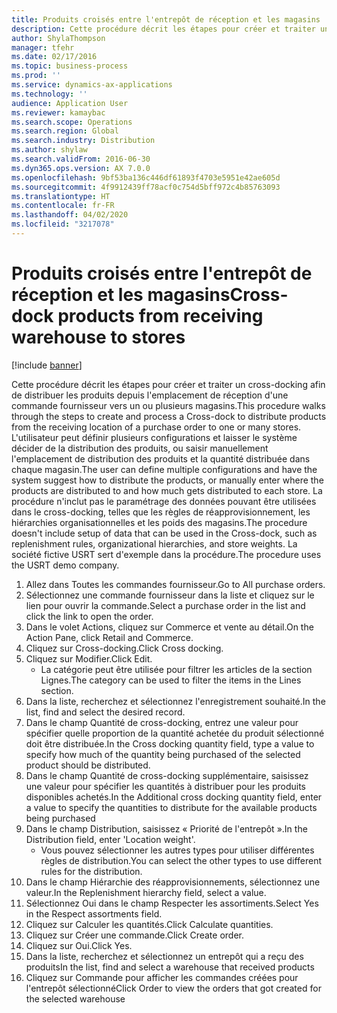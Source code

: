 ```yaml
---
title: Produits croisés entre l'entrepôt de réception et les magasins
description: Cette procédure décrit les étapes pour créer et traiter un cross-docking afin de distribuer les produits depuis l'emplacement de réception d'une commande fournisseur vers un ou plusieurs magasins.
author: ShylaThompson
manager: tfehr
ms.date: 02/17/2016
ms.topic: business-process
ms.prod: ''
ms.service: dynamics-ax-applications
ms.technology: ''
audience: Application User
ms.reviewer: kamaybac
ms.search.scope: Operations
ms.search.region: Global
ms.search.industry: Distribution
ms.author: shylaw
ms.search.validFrom: 2016-06-30
ms.dyn365.ops.version: AX 7.0.0
ms.openlocfilehash: 9bf53ba136c446df61893f4703e5951e42ae605d
ms.sourcegitcommit: 4f9912439ff78acf0c754d5bff972c4b85763093
ms.translationtype: HT
ms.contentlocale: fr-FR
ms.lasthandoff: 04/02/2020
ms.locfileid: "3217078"
---
```

# <a name="cross-dock-products-from-receiving-warehouse-to-stores"></a><span data-ttu-id="813c6-103">Produits croisés entre l'entrepôt de réception et les magasins</span><span class="sxs-lookup"><span data-stu-id="813c6-103">Cross-dock products from receiving warehouse to stores</span></span>

[!include [banner](../../includes/banner.md)]

<span data-ttu-id="813c6-104">Cette procédure décrit les étapes pour créer et traiter un cross-docking afin de distribuer les produits depuis l'emplacement de réception d'une commande fournisseur vers un ou plusieurs magasins.</span><span class="sxs-lookup"><span data-stu-id="813c6-104">This procedure walks through the steps to create and process a Cross-dock to distribute products from the receiving location of a purchase order to one or many stores.</span></span> <span data-ttu-id="813c6-105">L'utilisateur peut définir plusieurs configurations et laisser le système décider de la distribution des produits, ou saisir manuellement l'emplacement de distribution des produits et la quantité distribuée dans chaque magasin.</span><span class="sxs-lookup"><span data-stu-id="813c6-105">The user can define multiple configurations and have the system suggest how to distribute the products, or manually enter where the products are distributed to and how much gets distributed to each store.</span></span> <span data-ttu-id="813c6-106">La procédure n'inclut pas le paramétrage des données pouvant être utilisées dans le cross-docking, telles que les règles de réapprovisionnement, les hiérarchies organisationnelles et les poids des magasins.</span><span class="sxs-lookup"><span data-stu-id="813c6-106">The procedure doesn't include setup of data that can be used in the Cross-dock, such as replenishment rules, organizational hierarchies, and store weights.</span></span> <span data-ttu-id="813c6-107">La société fictive USRT sert d'exemple dans la procédure.</span><span class="sxs-lookup"><span data-stu-id="813c6-107">The procedure uses the USRT demo company.</span></span>

1. <span data-ttu-id="813c6-108">Allez dans Toutes les commandes fournisseur.</span><span class="sxs-lookup"><span data-stu-id="813c6-108">Go to All purchase orders.</span></span>
2. <span data-ttu-id="813c6-109">Sélectionnez une commande fournisseur dans la liste et cliquez sur le lien pour ouvrir la commande.</span><span class="sxs-lookup"><span data-stu-id="813c6-109">Select a purchase order in the list and click the link to open the order.</span></span>
3. <span data-ttu-id="813c6-110">Dans le volet Actions, cliquez sur Commerce et vente au détail.</span><span class="sxs-lookup"><span data-stu-id="813c6-110">On the Action Pane, click Retail and Commerce.</span></span>
4. <span data-ttu-id="813c6-111">Cliquez sur Cross-docking.</span><span class="sxs-lookup"><span data-stu-id="813c6-111">Click Cross docking.</span></span>
5. <span data-ttu-id="813c6-112">Cliquez sur Modifier.</span><span class="sxs-lookup"><span data-stu-id="813c6-112">Click Edit.</span></span>
    * <span data-ttu-id="813c6-113">La catégorie peut être utilisée pour filtrer les articles de la section Lignes.</span><span class="sxs-lookup"><span data-stu-id="813c6-113">The category can be used to filter the items in the Lines section.</span></span>  
6. <span data-ttu-id="813c6-114">Dans la liste, recherchez et sélectionnez l'enregistrement souhaité.</span><span class="sxs-lookup"><span data-stu-id="813c6-114">In the list, find and select the desired record.</span></span>
7. <span data-ttu-id="813c6-115">Dans le champ Quantité de cross-docking, entrez une valeur pour spécifier quelle proportion de la quantité achetée du produit sélectionné doit être distribuée.</span><span class="sxs-lookup"><span data-stu-id="813c6-115">In the Cross docking quantity field, type a value to specify how much of the quantity being purchased of the selected product should be distributed.</span></span>
8. <span data-ttu-id="813c6-116">Dans le champ Quantité de cross-docking supplémentaire, saisissez une valeur pour spécifier les quantités à distribuer pour les produits disponibles achetés.</span><span class="sxs-lookup"><span data-stu-id="813c6-116">In the Additional cross docking quantity field, enter a value to specify the quantities to distribute for the available products being purchased</span></span>
9. <span data-ttu-id="813c6-117">Dans le champ Distribution, saisissez « Priorité de l'entrepôt ».</span><span class="sxs-lookup"><span data-stu-id="813c6-117">In the Distribution field, enter 'Location weight'.</span></span>
    * <span data-ttu-id="813c6-118">Vous pouvez sélectionner les autres types pour utiliser différentes règles de distribution.</span><span class="sxs-lookup"><span data-stu-id="813c6-118">You can select the other types to use different rules for the distribution.</span></span>  
10. <span data-ttu-id="813c6-119">Dans le champ Hiérarchie des réapprovisionnements, sélectionnez une valeur.</span><span class="sxs-lookup"><span data-stu-id="813c6-119">In the Replenishment hierarchy field, select a value.</span></span>
11. <span data-ttu-id="813c6-120">Sélectionnez Oui dans le champ Respecter les assortiments.</span><span class="sxs-lookup"><span data-stu-id="813c6-120">Select Yes in the Respect assortments field.</span></span>
12. <span data-ttu-id="813c6-121">Cliquez sur Calculer les quantités.</span><span class="sxs-lookup"><span data-stu-id="813c6-121">Click Calculate quantities.</span></span>
13. <span data-ttu-id="813c6-122">Cliquez sur Créer une commande.</span><span class="sxs-lookup"><span data-stu-id="813c6-122">Click Create order.</span></span>
14. <span data-ttu-id="813c6-123">Cliquez sur Oui.</span><span class="sxs-lookup"><span data-stu-id="813c6-123">Click Yes.</span></span>
15. <span data-ttu-id="813c6-124">Dans la liste, recherchez et sélectionnez un entrepôt qui a reçu des produits</span><span class="sxs-lookup"><span data-stu-id="813c6-124">In the list, find and select a warehouse that received products</span></span>
16. <span data-ttu-id="813c6-125">Cliquez sur Commande pour afficher les commandes créées pour l'entrepôt sélectionné</span><span class="sxs-lookup"><span data-stu-id="813c6-125">Click Order to view the orders that got created for the selected warehouse</span></span>

